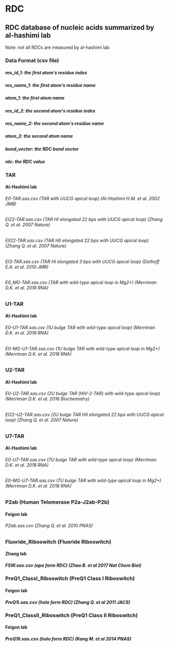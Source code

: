 # RDC

## RDC database of nucleic acids summarized by al-hashimi lab
Note: not all RDCs are measured by al-hashimi lab

### Data Format (csv file)
##### res_id_1: the first atom's residue index
##### res_name_1: the first atom's residue name
##### atom_1: the first atom name
##### res_id_2: the second atom's residue index
##### res_name_2: the second atom's residue name
##### atom_2: the second atom name
##### bond_vector: the RDC bond vector
##### rdc: the RDC value

### TAR
#### Al-Hashimi lab
###### E0-TAR.sas.csv (TAR with UUCG apical loop) (Al-Hashimi H.M. et al. 2002 JMB)
###### EI22-TAR.sas.csv (TAR HI elongated 22 bps with UUCG apical loop) (Zhang Q. et al. 2007 Nature)
###### EII22-TAR.sas.csv (TAR HII elongated 22 bps with UUCG apical loop) (Zhang Q. et al. 2007 Nature)
###### EI3-TAR.sas.csv (TAR HI elongated 3 bps with UUCG apical loop) (Dethoff E.A. et al. 2010 JMR)
###### E0_MG-TAR.sas.csv (TAR with wild-type apical loop in Mg2+) (Merriman D.K. et al. 2018 RNA) 

### U1-TAR
#### Al-Hashimi lab
###### E0-U1-TAR.sas.csv (1U bulge TAR with wild-type apical loop) (Merriman D.K. et al. 2018 RNA)
###### E0-MG-U1-TAR.sas.csv (1U bulge TAR with wild-type apical loop in Mg2+) (Merriman D.K. et al. 2018 RNA)

### U2-TAR
#### Al-Hashimi lab
###### E0-U2-TAR.sas.csv (2U bulge TAR (HIV-2-TAR) with wild-type apical loop) (Merriman D.K. et al. 2016 Biochemistry)
###### EI22-U2-TAR.sas.csv (2U bulge TAR HII elongated 22 bps with UUCG apical loop) (Zhang Q. et al. 2007 Nature)

### U7-TAR
#### Al-Hashimi lab
###### E0-U7-TAR.sas.csv (7U bulge TAR with wild-type apical loop) (Merriman D.K. et al. 2018 RNA)
###### E0-MG-U7-TAR.sas.csv (7U bulge TAR with wild-type apical loop in Mg2+) (Merriman D.K. et al. 2018 RNA)

### P2ab (Human Telomerase P2a-J2ab-P2b)
#### Feigon lab
###### P2ab.sas.csv (Zhang Q. et al. 2010 PNAS)

### Fluoride_Riboswitch (Fluoride Riboswitch)
#### Zhang lab
##### FSW.sas.csv (apo form RDC) (Zhao B. et al 2017 Nat Chem Biol)

### PreQ1_ClassI_Riboswitch (PreQ1 Class I Riboswitch)
#### Feigon lab
##### PreQ1I.sas.csv (holo form RDC) (Zhang Q. et al 2011 JACS)

### PreQ1_ClassII_Riboswitch (PreQ1 Class II Riboswitch)
#### Feigon lab
##### PreQ1II.sas.csv (holo form RDC) (Kang M. et al 2014 PNAS)


